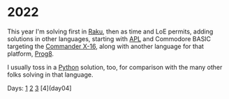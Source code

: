 # 2022

This year I'm solving first in [Raku](https://raku.org/), then as time and LoE
permits, adding solutions in other languages, starting with
[APL](https://tryapl.org) and Commodore BASIC targeting the [Commander
X-16](https://commanderx16.com), along with another language for that platform,
[Prog8](https://prog8.readthedocs.io).

I usually toss in a [Python](https://python.org) solution, too, for comparison
with the many other folks solving in that language.

Days: [1](day01) [2](day02) [3](day03) [4](day04]
